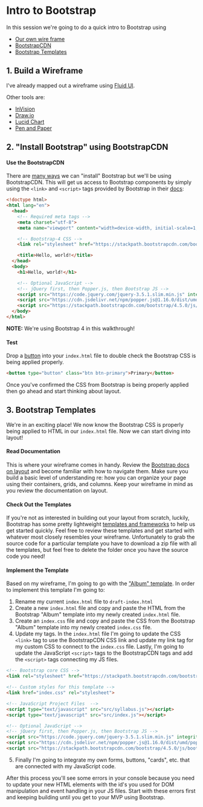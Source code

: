 # Intro to Bootstrap

In this session we're going to do a quick intro to Bootstrap using
- [Our own wire frame](https://www.fluidui.com/)
- [BootstrapCDN](https://getbootstrap.com/docs/4.5/getting-started/introduction/)
- [Bootstrap Templates](https://getbootstrap.com/docs/4.5/examples/)

## 1. Build a Wireframe

I've already mapped out a wireframe using [Fluid UI](https://www.fluidui.com/editor/live/preview/cF9CNU92TkRDdEJFcm1nQWJJRXZSOUlpTVNhc2JWSHY3Mw==).

Other tools are:
- [InVision](https://www.invisionapp.com/inside-design/how-to-wireframe/)
- [Draw.io](draw.io)
- [Lucid Chart](https://www.lucidchart.com/pages/)
- [Pen and Paper](https://youtu.be/PmmQjLqJQlY)


## 2. "Install Bootstrap" using BootstrapCDN

#### Use the BootstrapCDN

There are [many ways](https://getbootstrap.com/docs/4.5/getting-started/download/) we can "install" Bootstrap but we'll be using BootstrapCDN. This will get us access to Bootstrap components by simply using the `<link>` and `<script>` tags provided by Bootstrap in their [docs](https://getbootstrap.com/docs/4.5/getting-started/introduction/):
```html
<!doctype html>
<html lang="en">
  <head>
    <!-- Required meta tags -->
    <meta charset="utf-8">
    <meta name="viewport" content="width=device-width, initial-scale=1, shrink-to-fit=no">

    <!-- Bootstrap-4 CSS -->
    <link rel="stylesheet" href="https://stackpath.bootstrapcdn.com/bootstrap/4.5.0/css/bootstrap.min.css" integrity="sha384-9aIt2nRpC12Uk9gS9baDl411NQApFmC26EwAOH8WgZl5MYYxFfc+NcPb1dKGj7Sk" crossorigin="anonymous">

    <title>Hello, world!</title>
  </head>
  <body>
    <h1>Hello, world!</h1>

    <!-- Optional JavaScript -->
    <!-- jQuery first, then Popper.js, then Bootstrap JS -->
    <script src="https://code.jquery.com/jquery-3.5.1.slim.min.js" integrity="sha384-DfXdz2htPH0lsSSs5nCTpuj/zy4C+OGpamoFVy38MVBnE+IbbVYUew+OrCXaRkfj" crossorigin="anonymous"></script>
    <script src="https://cdn.jsdelivr.net/npm/popper.js@1.16.0/dist/umd/popper.min.js" integrity="sha384-Q6E9RHvbIyZFJoft+2mJbHaEWldlvI9IOYy5n3zV9zzTtmI3UksdQRVvoxMfooAo" crossorigin="anonymous"></script>
    <script src="https://stackpath.bootstrapcdn.com/bootstrap/4.5.0/js/bootstrap.min.js" integrity="sha384-OgVRvuATP1z7JjHLkuOU7Xw704+h835Lr+6QL9UvYjZE3Ipu6Tp75j7Bh/kR0JKI" crossorigin="anonymous"></script>
  </body>
</html>
```

**NOTE:** We're using Bootstrap 4 in this walkthrough!

#### Test

Drop a [button](https://getbootstrap.com/docs/4.5/components/buttons/) into your `index.html` file to double check the Bootstrap CSS is being applied properly.

```html
<button type="button" class="btn btn-primary">Primary</button>
```

Once you've confirmed the CSS from Bootstrap is being properly applied then go ahead and start thinking about layout.

## 3. Bootstrap Templates

We're in an exciting place! We now know the Bootstrap CSS is properly being applied to HTML in our `index.html` file. Now we can start diving into layout!

#### Read Documentation

This is where your wireframe comes in handy. Review the [Bootstrap docs on layout](https://getbootstrap.com/docs/4.5/layout/overview/) and become familiar with how to navigate them. Make sure you build a basic level of understanding re: how you can organize your page using their containers, grids, and columns.  Keep your wireframe in mind as you review the documentation on layout.

#### Check Out the Templates

If you're not as interested in building out your layout from scratch, luckily, Bootstrap has some pretty lightweight [templates and frameworks](https://getbootstrap.com/docs/4.5/examples/) to help us get started quickly. Feel free to review these templates and get started with whatever most closely resembles your wireframe. Unfortunately to grab the source code for a particular template you have to download a zip file with all the templates, but feel free to delete the folder once you have the source code you need!

#### Implement the Template

Based on my wireframe, I'm going to go with the ["Album" template](https://getbootstrap.com/docs/4.5/examples/album/). In order to implement this template I'm going to:
1. Rename my current `index.html` file to `draft-index.html`
2. Create a new `index.html` file and copy and paste the HTML from the Bootstrap "Album" template into my newly created `index.html` file.
3. Create an `index.css` file and copy and paste the CSS from the Bootstrap "Album" template into my newly created `index.css` file.
4. Update my tags. In the `index.html` file I'm going to update the CSS `<link>` tag to use the BootstrapCDN CSS link and update my link tag for my custom CSS to connect to the `index.css` file. Lastly, I'm going to update the  JavaScript `<script>` tags to the BootstrapCDN tags and add the `<script>` tags connecting my JS files.

  ```html
  <!-- Bootstrap core CSS -->
  <link rel="stylesheet" href="https://stackpath.bootstrapcdn.com/bootstrap/4.5.0/css/bootstrap.min.css" integrity="sha384-9aIt2nRpC12Uk9gS9baDl411NQApFmC26EwAOH8WgZl5MYYxFfc+NcPb1dKGj7Sk" crossorigin="anonymous">

  <!-- Custom styles for this template -->
  <link href="index.css" rel="stylesheet">

  <!-- JavaScript Project Files  -->
  <script type="text/javascript" src="src/syllabus.js"></script>
  <script type="text/javascript" src="src/index.js"></script>

  <!-- Optional JavaScript -->
  <!-- jQuery first, then Popper.js, then Bootstrap JS -->
  <script src="https://code.jquery.com/jquery-3.5.1.slim.min.js" integrity="sha384-DfXdz2htPH0lsSSs5nCTpuj/zy4C+OGpamoFVy38MVBnE+IbbVYUew+OrCXaRkfj" crossorigin="anonymous"></script>
  <script src="https://cdn.jsdelivr.net/npm/popper.js@1.16.0/dist/umd/popper.min.js" integrity="sha384-Q6E9RHvbIyZFJoft+2mJbHaEWldlvI9IOYy5n3zV9zzTtmI3UksdQRVvoxMfooAo" crossorigin="anonymous"></script>
  <script src="https://stackpath.bootstrapcdn.com/bootstrap/4.5.0/js/bootstrap.min.js" integrity="sha384-OgVRvuATP1z7JjHLkuOU7Xw704+h835Lr+6QL9UvYjZE3Ipu6Tp75j7Bh/kR0JKI" crossorigin="anonymous"></script>
  ```

5. Finally I'm going to integrate my own forms, buttons, "cards", etc. that are connected with my JavaScript code.

After this process you'll see some errors in your console because you need to update your new HTML elements with the id's you used for DOM manipulation and event handling in your JS files. Start with these errors first and keeping building until you get to your MVP using Bootstrap. 
